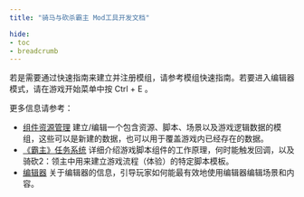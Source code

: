 ```yaml
---
title: "骑马与砍杀霸主 Mod工具开发文档"

hide: 
- toc
- breadcrumb
---
```


若是需要通过快速指南来建立并注册模组，请参考模组快速指南。若要进入编辑器模式，请在游戏开始菜单中按 Ctrl + E 。

更多信息请参考：

* [组件资源管理](asset-management) 建立/编辑一个包含资源、脚本、场景以及游戏逻辑数据的模组，这些可以是新建的数据，也可以用于覆盖游戏内已经存在的数据。
* [《霸主》任务系统](bannerlord-missions) 详细介绍游戏脚本组件的工作原理，何时能触发回调，以及骑砍2：领主中用来建立游戏流程（体验）的特定脚本模板。
* [编辑器](editor) 关于编辑器的信息，引导玩家如何能最有效地使用编辑器编辑场景和内容。
